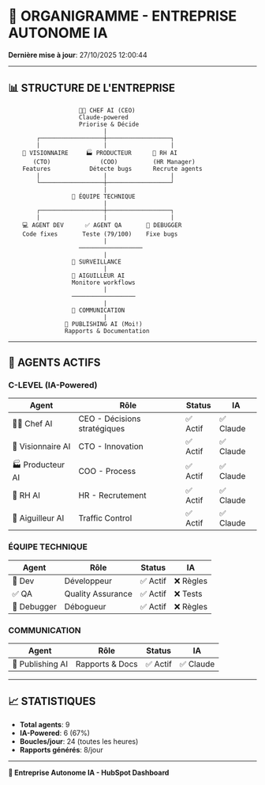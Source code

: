 # 🏢 ORGANIGRAMME - ENTREPRISE AUTONOME IA

**Dernière mise à jour**: 27/10/2025 12:00:44

---

## 📊 STRUCTURE DE L'ENTREPRISE

```
                    👨‍💼 CHEF AI (CEO)
                    Claude-powered
                    Priorise & Décide
                           |
        ┌──────────────────┼──────────────────┐
        |                  |                  |
    🚀 VISIONNAIRE     🏭 PRODUCTEUR      👔 RH AI
       (CTO)              (COO)          (HR Manager)
    Features           Détecte bugs      Recrute agents
        |                  |                  |
        └──────────────────┼──────────────────┘
                           |
                  🔧 ÉQUIPE TECHNIQUE
                           |
        ┌──────────────────┼──────────────────┐
        |                  |                  |
    💻 AGENT DEV      ✅ AGENT QA       🐛 DEBUGGER
    Code fixes       Teste (79/100)    Fixe bugs
                           |
                    ──────────────────
                           |
                  🚦 SURVEILLANCE
                           |
                  🚦 AIGUILLEUR AI
                  Monitore workflows
                           |
                  ──────────────────
                           |
                  📰 COMMUNICATION
                           |
                📰 PUBLISHING AI (Moi!)
                Rapports & Documentation
```

---

## 👥 AGENTS ACTIFS

### C-LEVEL (IA-Powered)

| Agent | Rôle | Status | IA |
|-------|------|--------|-----|
| 👨‍💼 Chef AI | CEO - Décisions stratégiques | ✅ Actif | ✅ Claude |
| 🚀 Visionnaire AI | CTO - Innovation | ✅ Actif | ✅ Claude |
| 🏭 Producteur AI | COO - Process | ✅ Actif | ✅ Claude |
| 👔 RH AI | HR - Recrutement | ✅ Actif | ✅ Claude |
| 🚦 Aiguilleur AI | Traffic Control | ✅ Actif | ✅ Claude |

### ÉQUIPE TECHNIQUE

| Agent | Rôle | Status | IA |
|-------|------|--------|-----|
| 🔧 Dev | Développeur | ✅ Actif | ❌ Règles |
| ✅ QA | Quality Assurance | ✅ Actif | ❌ Tests |
| 🐛 Debugger | Débogueur | ✅ Actif | ❌ Règles |

### COMMUNICATION

| Agent | Rôle | Status | IA |
|-------|------|--------|-----|
| 📰 Publishing AI | Rapports & Docs | ✅ Actif | ✅ Claude |

---

## 📈 STATISTIQUES

- **Total agents**: 9
- **IA-Powered**: 6 (67%)
- **Boucles/jour**: 24 (toutes les heures)
- **Rapports générés**: 8/jour

---

**🏢 Entreprise Autonome IA - HubSpot Dashboard**
